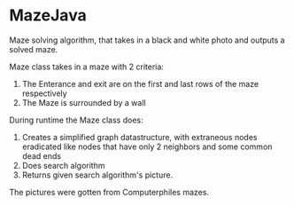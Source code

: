 # MazeJava
Maze solving algorithm, that takes in a black and white photo and outputs a solved maze. 

Maze class takes in a maze with 2 criteria:
1. The Enterance and exit are on the first and last rows of the maze respectively
2. The Maze is surrounded by a wall

During runtime the Maze class does:
1. Creates a simplified graph datastructure, with extraneous nodes eradicated like nodes that have only 2 neighbors and some common dead ends
2. Does search algorithm
3. Returns given search algorithm's picture.

The pictures were gotten from Computerphiles mazes. 
